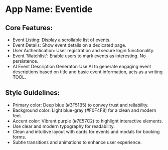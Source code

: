 # **App Name**: Eventide

## Core Features:

- Event Listing: Display a scrollable list of events.
- Event Details: Show event details on a dedicated page.
- User Authentication: User registration and secure login functionality.
- Event 'Watchlist': Enable users to mark events as interesting. No persistence.
- AI Event Description Generator: Use AI to generate engaging event descriptions based on title and basic event information, acts as a writing TOOL.

## Style Guidelines:

- Primary color: Deep blue (#3F51B5) to convey trust and reliability.
- Background color: Light blue-gray (#F0F4F8) for a clean and modern feel.
- Accent color: Vibrant purple (#7E57C2) to highlight interactive elements.
- Use clear and modern typography for readability.
- Clean and intuitive layout with cards for events and modals for booking forms.
- Subtle transitions and animations to enhance user experience.